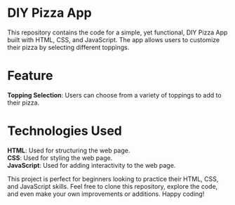 # DIY Pizza App

This repository contains the code for a simple, yet functional, DIY Pizza App built with HTML, CSS, and JavaScript. The app allows users to customize their pizza by selecting different toppings.

# Feature
<strong>Topping Selection</strong>: Users can choose from a variety of toppings to add to their pizza.

# Technologies Used
<strong>HTML</strong>: Used for structuring the web page. <br>
<strong>CSS</strong>: Used for styling the web page. <br>
<strong>JavaScript</strong>: Used for adding interactivity to the web page.

This project is perfect for beginners looking to practice their HTML, CSS, and JavaScript skills. Feel free to clone this repository, explore the code, and even make your own improvements or additions. Happy coding! 

